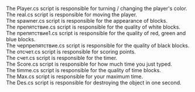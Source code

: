  The Player.cs script is responsible for turning / changing the player's color.<br>
 The real.cs script is responsible for moving the player.<br>
 The spawner.cs script is responsible for the appearance of blocks.<br>
 The препятствие.cs script is responsible for the quality of white blocks.<br>
 The препятствие1.cs script is responsible for the quality of red, green and blue blocks.<br>
 The черпрепятствие.cs script is responsible for the quality of black blocks.<br>
 The отсчет.cs script is responsible for scoring points.<br>
 The счет.cs script is responsible for the timer.<br>
 The Score.cs script is responsible for how much time you just typed.<br>
 The timme.cs script is responsible for the quality of time blocks.<br>
 The Max.cs script is responsible for your maximum time.<br>
 The Des.cs script is responsible for destroying the object in one second.
